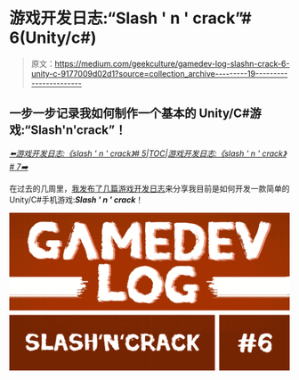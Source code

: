 # 游戏开发日志:“Slash ' n ' crack”# 6(Unity/c#)

> 原文：<https://medium.com/geekculture/gamedev-log-slashn-crack-6-unity-c-9177009d02d1?source=collection_archive---------19----------------------->

## 一步一步记录我如何制作一个基本的 Unity/C#游戏:“Slash'n'crack”！

[*⬅️游戏开发日志:《slash ' n ' crack》# 5*](/geekculture/gamedev-log-slashn-crack-5-unity-c-f2ba6c56686f)*|*[*TOC*](/geekculture/gamedev-log-slashn-crack-unity-c-9d18e73c5df9)*|*[*游戏开发日志:《slash ' n ' crack》# 7➡️*](https://mina-pecheux.medium.com/gamedev-log-slashn-crack-7-unity-c-2712760e464e)

在过去的几周里，[我发布了几篇游戏开发日志](/geekculture/gamedev-log-slashn-crack-unity-c-9d18e73c5df9)来分享我目前是如何开发一款简单的 Unity/C#手机游戏:***Slash ' n ' crack***！

![](img/f5401f701f31f85ba649f0d4f0b189c7.png)
